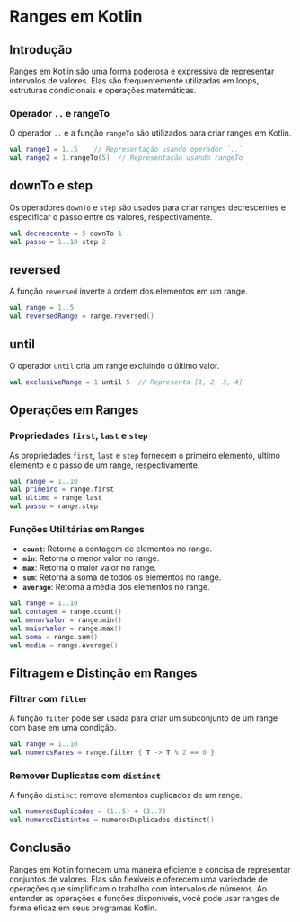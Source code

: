 # Ranges em Kotlin

## **Introdução**

Ranges em Kotlin são uma forma poderosa e expressiva de representar intervalos de valores. Elas são frequentemente utilizadas em loops, estruturas condicionais e operações matemáticas.

### **Operador `..` e rangeTo**

O operador `..` e a função `rangeTo` são utilizados para criar ranges em Kotlin.

```kotlin
val range1 = 1..5    // Representação usando operador `..`
val range2 = 1.rangeTo(5)  // Representação usando rangeTo
```

## **downTo e step**

Os operadores `downTo` e `step` são usados para criar ranges decrescentes e especificar o passo entre os valores, respectivamente.

```kotlin
val decrescente = 5 downTo 1
val passo = 1..10 step 2
```

## **reversed**

A função `reversed` inverte a ordem dos elementos em um range.

```kotlin
val range = 1..5
val reversedRange = range.reversed()
```

## **until**

O operador `until` cria um range excluindo o último valor.

```kotlin
val exclusiveRange = 1 until 5  // Representa [1, 2, 3, 4]
```

## **Operações em Ranges**

### **Propriedades `first`, `last` e `step`**

As propriedades `first`, `last` e `step` fornecem o primeiro elemento, último elemento e o passo de um range, respectivamente.

```kotlin
val range = 1..10
val primeiro = range.first
val ultimo = range.last
val passo = range.step
```

### **Funções Utilitárias em Ranges**

- **`count`**: Retorna a contagem de elementos no range.
- **`min`**: Retorna o menor valor no range.
- **`max`**: Retorna o maior valor no range.
- **`sum`**: Retorna a soma de todos os elementos no range.
- **`average`**: Retorna a média dos elementos no range.

```kotlin
val range = 1..10
val contagem = range.count()
val menorValor = range.min()
val maiorValor = range.max()
val soma = range.sum()
val media = range.average()
```

## **Filtragem e Distinção em Ranges**

### **Filtrar com `filter`**

A função `filter` pode ser usada para criar um subconjunto de um range com base em uma condição.

```kotlin
val range = 1..10
val numerosPares = range.filter { T -> T % 2 == 0 }
```

### **Remover Duplicatas com `distinct`**

A função `distinct` remove elementos duplicados de um range.

```kotlin
val numerosDuplicados = (1..5) + (3..7)
val numerosDistintos = numerosDuplicados.distinct()
```

## **Conclusão**

Ranges em Kotlin fornecem uma maneira eficiente e concisa de representar conjuntos de valores. Elas são flexíveis e oferecem uma variedade de operações que simplificam o trabalho com intervalos de números. Ao entender as operações e funções disponíveis, você pode usar ranges de forma eficaz em seus programas Kotlin.